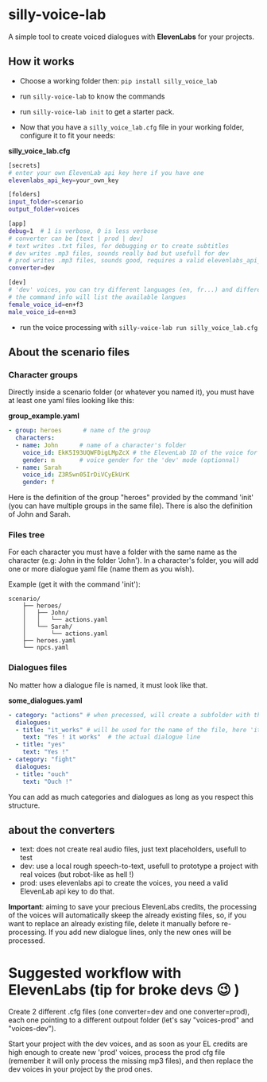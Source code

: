 # silly-voice-lab

A simple tool to create voiced dialogues with **ElevenLabs** for your projects.

## How it works

- Choose a working folder
then: `pip install silly_voice_lab`

- run `silly-voice-lab` to know the commands
- run `silly-voice-lab init` to get a starter pack.
- Now that you have a `silly_voice_lab.cfg` file in your working folder, configure it to fit your needs:

**silly_voice_lab.cfg**
```sh
[secrets]
# enter your own ElevenLab api key here if you have one
elevenlabs_api_key=your_own_key

[folders]
input_folder=scenario
output_folder=voices

[app]
debug=1  # 1 is verbose, 0 is less verbose
# converter can be [text | prod | dev]
# text writes .txt files, for debugging or to create subtitles
# dev writes .mp3 files, sounds really bad but usefull for dev
# prod writes .mp3 files, sounds good, requires a valid elevenlabs_api_key, costs you some EL credits.
converter=dev

[dev]
# 'dev' voices, you can try different languages (en, fr...) and different "types" (f1, f2, m3...) find those that exists
# the command info will list the available langues
female_voice_id=en+f3
male_voice_id=en+m3

```

- run the voice processing with `silly-voice-lab run silly_voice_lab.cfg`

## About the scenario files

### Character groups

Directly inside a scenario folder (or whatever you named it), you must have at least one yaml files looking like this:

**group_example.yaml**
```yaml
- group: heroes      # name of the group
  characters:
  - name: John      # name of a character's folder
    voice_id: EkK5I93UQWFDigLMpZcX # the ElevenLab ID of the voice for the 'prod' mode (optionnal)
    gender: m       # voice gender for the 'dev' mode (optionnal)
  - name: Sarah
    voice_id: Z3R5wn05IrDiVCyEkUrK
    gender: f
```
Here is the definition of the group "heroes" provided by the command 'init' (you can have multiple groups in the same file). There is also the definition of John and Sarah.

### Files tree

For each character you must have a folder with the same name as the character (e.g: John in the folder 'John'). In a character's folder, you will add one or more dialogue yaml file (name them as you wish).

Example (get it with the command 'init'):
```
scenario/
    ├── heroes/
    │   ├── John/
    │   │   └── actions.yaml
    │   └── Sarah/
    │       └── actions.yaml
    ├── heroes.yaml
    └── npcs.yaml
```

### Dialogues files

No matter how a dialogue file is named, it must look like that.

**some_dialogues.yaml**
```yaml
- category: "actions" # when precessed, will create a subfolder with that name
  dialogues:
  - title: "it_works" # will be used for the name of the file, here 'it_works.mp3'
    text: "Yes ! it works"  # the actual dialogue line
  - title: "yes"
    text: "Yes !"
- category: "fight"
  dialogues:
  - title: "ouch"
    text: "Ouch !"
```

You can add as much categories and dialogues as long as you respect this structure.


## about the converters
- text: does not create real audio files, just text placeholders, usefull to test
- dev: use a local rough speech-to-text, usefull to prototype a project with real voices (but robot-like as hell !)
- prod: uses elevenlabs api to create the voices, you need a valid ElevenLab api key to do that.

**Important**: aiming to save your precious ElevenLabs credits, the processing of the voices will automatically skeep the already existing files, so, if you want to replace an already existing file, delete it manually before re-processing. If you add new dialogue lines, only the new ones will be processed.


# Suggested workflow with ElevenLabs (tip for broke devs 😉 )

Create 2 different .cfg files (one converter=dev and one converter=prod), each one pointing to a different outpout folder (let's say "voices-prod" and "voices-dev").

Start your project with the dev voices, and as soon as your EL credits are high enough to create new 'prod' voices, process the prod cfg file (remember it will only process the missing mp3 files), and then replace the dev voices in your project by the prod ones.
